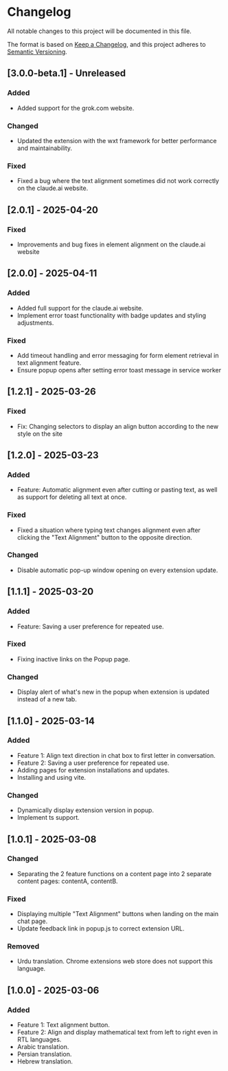 # Changelog

All notable changes to this project will be documented in this file.

The format is based on [Keep a Changelog](https://keepachangelog.com/en/1.1.0/),
and this project adheres to [Semantic Versioning](https://semver.org/spec/v2.0.0.html).

## [3.0.0-beta.1] - Unreleased

### Added

- Added support for the grok.com website.

### Changed

- Updated the extension with the wxt framework for better performance and maintainability.

### Fixed

- Fixed a bug where the text alignment sometimes did not work correctly on the claude.ai website.

## [2.0.1] - 2025-04-20

### Fixed

- Improvements and bug fixes in element alignment on the claude.ai website

## [2.0.0] - 2025-04-11

### Added

- Added full support for the claude.ai website.
- Implement error toast functionality with badge updates and styling adjustments.

### Fixed

- Add timeout handling and error messaging for form element retrieval in text alignment feature.
- Ensure popup opens after setting error toast message in service worker

## [1.2.1] - 2025-03-26

### Fixed

- Fix: Changing selectors to display an align button according to the new style on the site

## [1.2.0] - 2025-03-23

### Added

- Feature: Automatic alignment even after cutting or pasting text, as well as support for deleting all text at once.

### Fixed

- Fixed a situation where typing text changes alignment even after clicking the "Text Alignment" button to the opposite direction.

### Changed

- Disable automatic pop-up window opening on every extension update.

## [1.1.1] - 2025-03-20

### Added

- Feature: Saving a user preference for repeated use.

### Fixed

- Fixing inactive links on the Popup page.

### Changed

- Display alert of what's new in the popup when extension is updated instead of a new tab.

## [1.1.0] - 2025-03-14

### Added

- Feature 1: Align text direction in chat box to first letter in conversation.
- Feature 2: Saving a user preference for repeated use.
- Adding pages for extension installations and updates.
- Installing and using vite.

### Changed

- Dynamically display extension version in popup.
- Implement ts support.

## [1.0.1] - 2025-03-08

### Changed

- Separating the 2 feature functions on a content page into 2 separate content pages: contentA, contentB.

### Fixed

- Displaying multiple "Text Alignment" buttons when landing on the main chat page.
- Update feedback link in popup.js to correct extension URL.

### Removed

- Urdu translation. Chrome extensions web store does not support this language.

## [1.0.0] - 2025-03-06

### Added

- Feature 1: Text alignment button.
- Feature 2: Align and display mathematical text from left to right even in RTL languages.
- Arabic translation.
- Persian translation.
- Hebrew translation.
